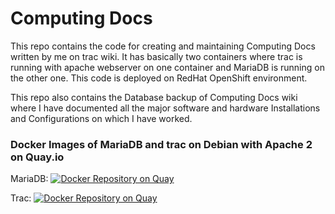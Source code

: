 # Computing Docs
This repo contains the code for creating and maintaining Computing Docs written by me on trac wiki. It has basically two containers where trac is running with apache webserver on one container and MariaDB is running on the other one. This code is deployed on RedHat OpenShift environment.

This repo also contains the Database backup of Computing Docs wiki where I have documented all the major software and hardware Installations and Configurations on which I have worked.

### Docker Images of MariaDB and trac on Debian with Apache 2 on Quay.io
MariaDB: [![Docker Repository on Quay](https://quay.io/repository/akshat/mariadb-custom/status?token=cc40cc41-02a9-4b04-8424-d746929fcd5b "Docker Repository on Quay")](https://quay.io/repository/akshat/mariadb-custom)

Trac: [![Docker Repository on Quay](https://quay.io/repository/akshat/trac-httpd-debian-openshift/status?token=2190bbac-fd81-413c-8134-8bc0671c21cd "Docker Repository on Quay")](https://quay.io/repository/akshat/trac-httpd-debian-openshift)
